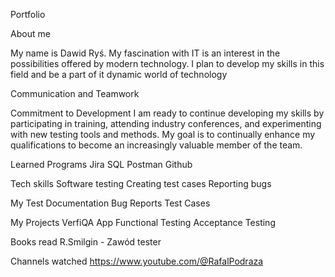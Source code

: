 Portfolio

About me

My name is Dawid Ryś. My fascination with IT is an interest in the possibilities offered by modern technology. I plan to develop my skills in this field and be a part of it dynamic world of technology

Communication and Teamwork


Commitment to Development
I am ready to continue developing my skills by participating in training, attending industry conferences, and experimenting with new testing tools and methods. My goal is to continually enhance my qualifications to become an increasingly valuable member of the team.

Learned Programs
Jira
SQL
Postman
Github


Tech skills
Software testing
Creating test cases
Reporting bugs


My Test Documentation
Bug Reports
Test Cases


My Projects
VerfiQA App
Functional Testing
Acceptance Testing

Books read
R.Smilgin - Zawód tester

Channels watched
https://www.youtube.com/@RafalPodraza
